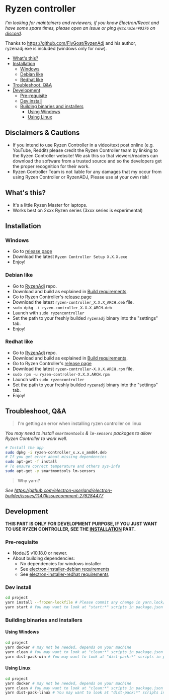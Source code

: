 # Ryzen controller

*_I'm looking for maintainers and reviewers, if you know Electron/React and have some spare times, please open an issue or ping `@storm1er#0376` on [discord](https://discord.gg/EahayUv)._*

Thanks to https://github.com/FlyGoat/RyzenAdj and his author, ryzenadj.exe is included (windows only for now).

- [What's this?](#whats-this)
- [Installation](#installation)
  - [Windows](#windows)
  - [Debian like](#debian-like)
  - [Redhat like](#redhat-like)
- [Troubleshoot, Q&A](#troubleshoot-qa)
- [Development](#development)
  - [Pre-requisite](#pre-requisite)
  - [Dev install](#dev-install)
  - [Building binaries and installers](#building-binaries-and-installers)
    - [Using Windows](#using-windows)
    - [Using Linux](#using-linux)

## Disclaimers & Cautions

- If you intend to use Ryzen Controller in a video/text post online (e.g. YouTube, Reddit) please credit the Ryzen Controller team by linking to the Ryzen Controller website! We ask this so that viewers/readers can download the software from a trusted source and so the developers get the proper recognition for their work.
- Ryzen Controller Team is not liable for any damages that my occur from using Ryzen Controller or RyzenADJ, Please use at your own risk!

## What's this?

- It's a little Ryzen Master for laptops.
- Works best on 2xxx Ryzen series (3xxx series is experimental)

## Installation

### Windows

- Go to [release page](https://gitlab.com/le.storm1er/ryzen-controller/releases)
- Download the latest `Ryzen Controller Setup X.X.X.exe`
- Enjoy!

### Debian like

- Go to [RyzenAdj](https://github.com/FlyGoat/RyzenAdj) repo.
- Download and build as explained in [Build requirements](https://github.com/FlyGoat/RyzenAdj#build-requirements).
- Go to Ryzen Controller's [release page](https://gitlab.com/le.storm1er/ryzen-controller/releases)
- Download the latest `ryzen-controller_X.X.X_ARCH.deb` file.
- `sudo dpkg -i ryzen-controller_X.X.X_ARCH.deb`
- Launch with `sudo ryzencontroller`
- Set the path to your freshly builded `ryzenadj` binary into the "settings" tab.
- Enjoy!

### Redhat like

- Go to [RyzenAdj](https://github.com/FlyGoat/RyzenAdj) repo.
- Download and build as explained in [Build requirements](https://github.com/FlyGoat/RyzenAdj#build-requirements).
- Go to Ryzen Controller's [release page](https://gitlab.com/le.storm1er/ryzen-controller/releases)
- Download the latest `ryzen-controller-X.X.X.ARCH.rpm` file.
- `sudo rpm -u ryzen-controller-X.X.X.ARCH.rpm`
- Launch with `sudo ryzencontroller`
- Set the path to your freshly builded `ryzenadj` binary into the "settings" tab.
- Enjoy!

## Troubleshoot, Q&A

> I'm getting an error when installing ryzen controller on linux

_You may need to install `smartmontools` & `lm-sensors` packages to allow Ryzen Controller to work well._
```bash
# Install the app
sudo dpkg -i ryzen-controller_x.x.x_amd64.deb
# If you get error about missing dependencies
sudo apt-get -f install
# To ensure correct temperature and others sys-info
sudo apt-get -y smartmontools lm-sensors
```

> Why yarn?

_See https://github.com/electron-userland/electron-builder/issues/1147#issuecomment-276284477_



## Development

**THIS PART IS ONLY FOR DEVELOPMENT PURPOSE, IF YOU JUST WANT TO USE RYZEN CONTROLLER, SEE THE [INSTALLATION](#installation) PART.**

### Pre-requisite

- NodeJS v10.18.0 or newer.
- About building dependencies:
  - No dependencies for windows installer
  - See [electron-installer-debian requirements](https://github.com/electron-userland/electron-installer-debian#requirements)
  - See [electron-installer-redhat requirements](https://github.com/electron-userland/electron-installer-redhat#requirements)

### Dev install

```bash
cd project
yarn install --frozen-lockfile # Please commit any change in yarn.lock/package.json in separated merge request
yarn start # You may want to look at "start:*" scripts in package.json
```

### Building binaries and installers

#### Using Windows

```bash
cd project
yarn docker # may not be needed, depends on your machine
yarn clean # You may want to look at "clean:*" scripts in package.json
yarn dist-pack-win # You may want to look at "dist-pack:*" scripts in package.json
```

#### Using Linux

```bash
cd project
yarn docker # may not be needed, depends on your machine
yarn clean # You may want to look at "clean:*" scripts in package.json
yarn dist-pack-linux # You may want to look at "dist-pack:*" scripts in package.json
```

